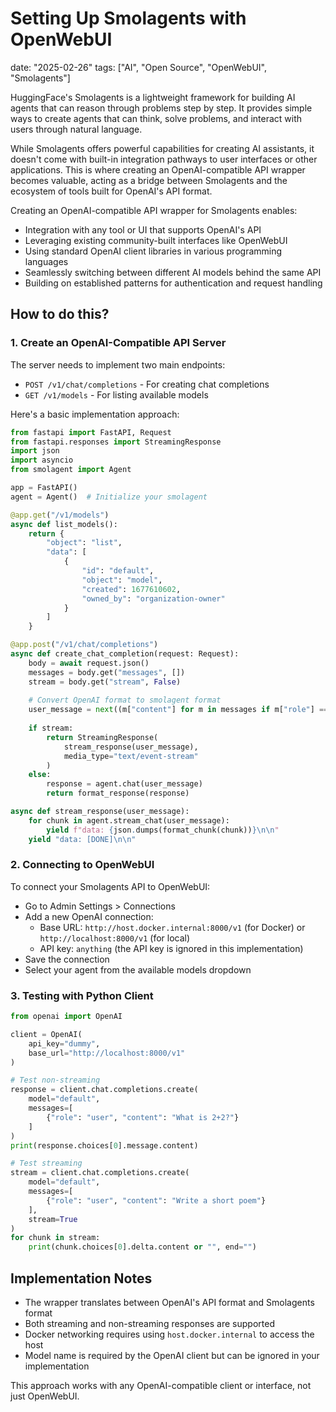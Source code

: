 # Setting Up Smolagents with OpenWebUI
date: "2025-02-26"
tags: ["AI", "Open Source", "OpenWebUI", "Smolagents"]

HuggingFace's Smolagents is a lightweight framework for building AI agents that can reason through problems step by step. It provides simple ways to create agents that can think, solve problems, and interact with users through natural language.

While Smolagents offers powerful capabilities for creating AI assistants, it doesn't come with built-in integration pathways to user interfaces or other applications. This is where creating an OpenAI-compatible API wrapper becomes valuable, acting as a bridge between Smolagents and the ecosystem of tools built for OpenAI's API format.

Creating an OpenAI-compatible API wrapper for Smolagents enables:

- Integration with any tool or UI that supports OpenAI's API
- Leveraging existing community-built interfaces like OpenWebUI
- Using standard OpenAI client libraries in various programming languages
- Seamlessly switching between different AI models behind the same API
- Building on established patterns for authentication and request handling

## How to do this?

### 1. Create an OpenAI-Compatible API Server

The server needs to implement two main endpoints:
- `POST /v1/chat/completions` - For creating chat completions
- `GET /v1/models` - For listing available models

Here's a basic implementation approach:

```python
from fastapi import FastAPI, Request
from fastapi.responses import StreamingResponse
import json
import asyncio
from smolagent import Agent

app = FastAPI()
agent = Agent()  # Initialize your smolagent

@app.get("/v1/models")
async def list_models():
    return {
        "object": "list",
        "data": [
            {
                "id": "default",
                "object": "model",
                "created": 1677610602,
                "owned_by": "organization-owner"
            }
        ]
    }

@app.post("/v1/chat/completions")
async def create_chat_completion(request: Request):
    body = await request.json()
    messages = body.get("messages", [])
    stream = body.get("stream", False)
    
    # Convert OpenAI format to smolagent format
    user_message = next((m["content"] for m in messages if m["role"] == "user"), "")
    
    if stream:
        return StreamingResponse(
            stream_response(user_message),
            media_type="text/event-stream"
        )
    else:
        response = agent.chat(user_message)
        return format_response(response)

async def stream_response(user_message):
    for chunk in agent.stream_chat(user_message):
        yield f"data: {json.dumps(format_chunk(chunk))}\n\n"
    yield "data: [DONE]\n\n"
```

### 2. Connecting to OpenWebUI

To connect your Smolagents API to OpenWebUI:

- Go to Admin Settings > Connections
- Add a new OpenAI connection:
  - Base URL: `http://host.docker.internal:8000/v1` (for Docker) or `http://localhost:8000/v1` (for local)
  - API key: `anything` (the API key is ignored in this implementation)
- Save the connection
- Select your agent from the available models dropdown

### 3. Testing with Python Client

```python
from openai import OpenAI

client = OpenAI(
    api_key="dummy",
    base_url="http://localhost:8000/v1"
)

# Test non-streaming
response = client.chat.completions.create(
    model="default",
    messages=[
        {"role": "user", "content": "What is 2+2?"}
    ]
)
print(response.choices[0].message.content)

# Test streaming
stream = client.chat.completions.create(
    model="default",
    messages=[
        {"role": "user", "content": "Write a short poem"}
    ],
    stream=True
)
for chunk in stream:
    print(chunk.choices[0].delta.content or "", end="")
```

## Implementation Notes

- The wrapper translates between OpenAI's API format and Smolagents format
- Both streaming and non-streaming responses are supported
- Docker networking requires using `host.docker.internal` to access the host
- Model name is required by the OpenAI client but can be ignored in your implementation

This approach works with any OpenAI-compatible client or interface, not just OpenWebUI.